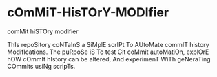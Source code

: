 # cOmMiT-HisTOrY-MODIfier
comMit hiSTOry modifier

ThIs repoSitory coNTaInS a SiMplE scrIPt To AUtoMate commIT history ModifIcations. The puRpoSe iS To test Git coMmit autoMatiOn, explOrE hOW cOmmIt hIstory can be altered, And experimenT WiTh geNeraTing COmmits usiNg scripTs.
